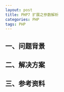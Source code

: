 ```yaml
---
layout: post
title: PHP7 扩展之参数解析
categories: PHP
tags: PHP
---
```


## 一、问题背景


## 二、解决方案

## 三、参考资料

